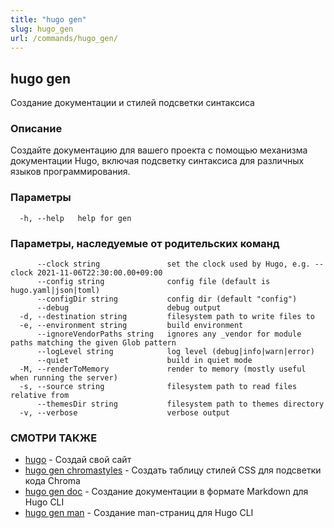 ```yaml
---
title: "hugo gen"
slug: hugo_gen
url: /commands/hugo_gen/
---
```

## hugo gen

Создание документации и стилей подсветки синтаксиса

### Описание

Создайте документацию для вашего проекта с помощью механизма документации Hugo, включая подсветку синтаксиса для различных языков программирования.

### Параметры

```
  -h, --help   help for gen
```

### Параметры, наследуемые от родительских команд

```
      --clock string               set the clock used by Hugo, e.g. --clock 2021-11-06T22:30:00.00+09:00
      --config string              config file (default is hugo.yaml|json|toml)
      --configDir string           config dir (default "config")
      --debug                      debug output
  -d, --destination string         filesystem path to write files to
  -e, --environment string         build environment
      --ignoreVendorPaths string   ignores any _vendor for module paths matching the given Glob pattern
      --logLevel string            log level (debug|info|warn|error)
      --quiet                      build in quiet mode
  -M, --renderToMemory             render to memory (mostly useful when running the server)
  -s, --source string              filesystem path to read files relative from
      --themesDir string           filesystem path to themes directory
  -v, --verbose                    verbose output
```

### СМОТРИ ТАКЖЕ

* [hugo](/commands/hugo/)	 - Создай свой сайт
* [hugo gen chromastyles](/commands/hugo_gen_chromastyles/)	 - Создать таблицу стилей CSS для подсветки кода Chroma
* [hugo gen doc](/commands/hugo_gen_doc/)	 - Создание документации в формате Markdown для Hugo CLI
* [hugo gen man](/commands/hugo_gen_man/)	 - Создание man-страниц для Hugo CLI

